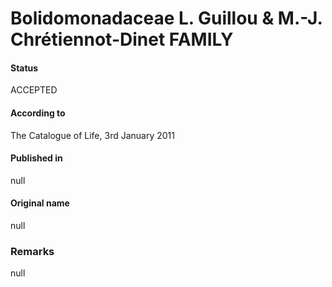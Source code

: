 Bolidomonadaceae L. Guillou & M.-J. Chrétiennot-Dinet FAMILY
=======

#### Status
ACCEPTED

#### According to
The Catalogue of Life, 3rd January 2011

#### Published in
null

#### Original name
null

### Remarks
null